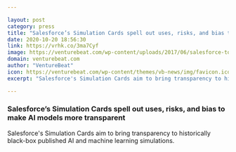 ```yaml
---

layout: post
category: press
title: "Salesforce’s Simulation Cards spell out uses, risks, and bias to make AI models more transparent"
date: 2020-10-20 18:56:30
link: https://vrhk.co/3ma7Cyf
image: https://venturebeat.com/wp-content/uploads/2017/06/salesforce-tower-indianapolis-e1571779672792.jpg?w=1200&strip=all
domain: venturebeat.com
author: "VentureBeat"
icon: https://venturebeat.com/wp-content/themes/vb-news/img/favicon.ico
excerpt: "Salesforce's Simulation Cards aim to bring transparency to historically black-box published AI and machine learning simulations."

---
```


### Salesforce’s Simulation Cards spell out uses, risks, and bias to make AI models more transparent

Salesforce's Simulation Cards aim to bring transparency to historically black-box published AI and machine learning simulations.